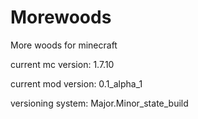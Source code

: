Morewoods
=========

More woods for minecraft

current mc version: 1.7.10

current mod version: 0.1_alpha_1

versioning system: Major.Minor_state_build